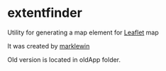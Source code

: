 # extentfinder

Utility for generating a map element for [Leaflet](http://leafletjs.com/) map

It was created by [marklewin](https://github.com/marklewin)

Old version is located in oldApp folder.
